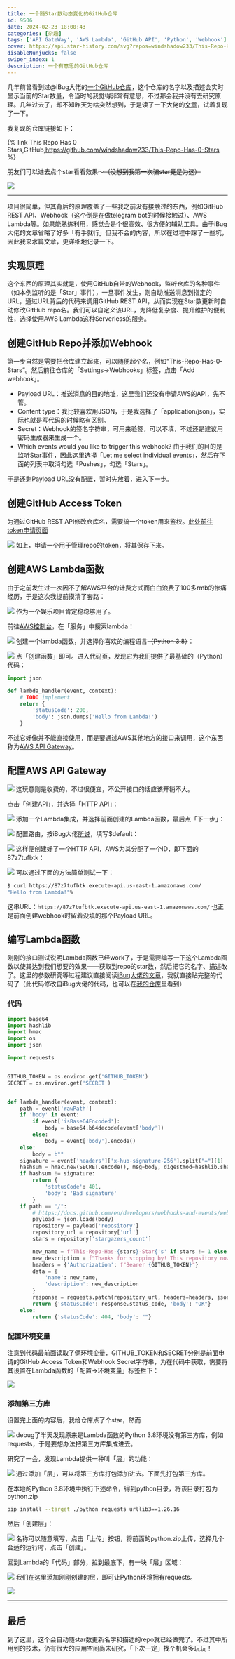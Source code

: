 ```yaml
---
title: 一个随Star数动态变化的GitHub仓库
id: 9506
date: 2024-02-23 18:00:43
categories: [杂趣]
tags: ['API GateWay', 'AWS Lambda', 'GitHub API', 'Python', 'Webhook']
cover: https://api.star-history.com/svg?repos=windshadow233/This-Repo-Has-0-Stars&type=Date
disableNunjucks: false
swiper_index: 1
description: 一个有意思的GitHub仓库
---
```


几年前曾看到过@iBug大佬的[一个GitHub仓库](https://github.com/iBug/This-Repo-Has-0-Stars)，这个仓库的名字以及描述会实时显示当前的Star数量，令当时的我觉得非常有意思，不过那会我并没有去研究原理。几年过去了，却不知昨天为啥突然想到，于是读了一下大佬的[文章](https://ibug.io/p/41)，试着复现了一下。

我复现的仓库链接如下：

{% link This Repo Has 0 Stars,GitHub,https://github.com/windshadow233/This-Repo-Has-0-Stars %}

朋友们可以进去点个star看看效果～~~（没想到我第一次骗star竟是为这）~~

![](https://api.star-history.com/svg?repos=windshadow233/This-Repo-Has-0-Stars&type=Date)


---

项目很简单，但其背后的原理覆盖了一些我之前没有接触过的东西，例如GitHub REST API、Webhook（这个倒是在做telegram bot的时候接触过）、AWS Lambda等。如果能熟练利用，感觉会是个很高效、很方便的辅助工具。由于iBug大佬的文章省略了好多「有手就行」但我不会的内容，所以在过程中踩了一些坑，因此我来水篇文章，更详细地记录一下。


## 实现原理


这个东西的原理其实就是，使用GitHub自带的Webhook，监听仓库的各种事件（如本例监听的是「Star」事件），一旦事件发生，则自动推送消息到指定的URL，通过URL背后的代码来调用GitHub REST API，从而实现在Star数更新时自动修改GitHub repo名。我们可以自定义该URL，为降低复杂度、提升维护的便利性，选择使用AWS Lambda这种Serverless的服务。


## 创建GitHub Repo并添加Webhook


第一步自然是需要把仓库建立起来，可以随便起个名，例如“This-Repo-Has-0-Stars”。然后前往仓库的「Settings->Webhooks」标签，点击「Add webhook」。


- Payload URL：推送消息的目的地址，这里我们还没有申请AWS的API，先不管。
- Content type：我比较喜欢用JSON，于是我选择了「application/json」，实际也就是写代码的时候略有区别。
- Secret：Webhook的签名字符串，可用来验签，可以不填，不过还是建议用密码生成器来生成一个。
- Which events would you like to trigger this webhook? 由于我们的目的是监听Star事件，因此这里选择「Let me select individual events」，然后在下面的列表中取消勾选「Pushes」，勾选「Stars」。

于是还剩Payload URL没有配置，暂时先放着，进入下一步。


## 创建GitHub Access Token


为通过GitHub REST API修改仓库名，需要搞一个token用来鉴权。[此处前往token申请页面](https://github.com/settings/tokens)

![](https://fastly.jsdelivr.net/gh/windshadow233/BlogStorage@files/png/0b842b41077a21768b19fdc4c6077292.png)
如上，申请一个用于管理repo的token，将其保存下来。


## 创建AWS Lambda函数


由于之前发生过一次因不了解AWS平台的计费方式而白白浪费了100多rmb的惨痛经历，于是这次我提前摸清了套路：

![](https://fastly.jsdelivr.net/gh/windshadow233/BlogStorage@files/png/b16be8fe50b9ab5a3604ba02f66e490c.png)
作为一个娱乐项目肯定稳稳够用了。


前往[AWS控制台](https://console.aws.amazon.com/)，在「服务」中搜索lambda：

![](https://fastly.jsdelivr.net/gh/windshadow233/BlogStorage@files/png/fc6f1e676e40023f54d6e7325436c326.png)
创建一个lambda函数，并选择你喜欢的编程语言<s>（Python 3.8）</s>：

![](https://fastly.jsdelivr.net/gh/windshadow233/BlogStorage@files/png/141591ad60ec1fdd621d28e451bd0d1b.png)
点「创建函数」即可。进入代码页，发现它为我们提供了最基础的（Python）代码：

```python
import json

def lambda_handler(event, context):
    # TODO implement
    return {
        'statusCode': 200,
        'body': json.dumps('Hello from Lambda!')
    }

```

不过它好像并不能直接使用，而是要通过AWS其他地方的接口来调用，这个东西称为[AWS API Gateway](https://console.aws.amazon.com/apigateway/main)。

## 配置AWS API Gateway

![](https://fastly.jsdelivr.net/gh/windshadow233/BlogStorage@files/png/2a2cd66dca325096ccd7276f47b61194.png)
这玩意则是收费的，不过很便宜，不公开接口的话应该开销不大。


点击「创建API」，并选择「HTTP API」：

![](https://fastly.jsdelivr.net/gh/windshadow233/BlogStorage@files/png/2668837da3012db8132b8b54eca98177.png)
添加一个Lambda集成，并选择前面创建的Lambda函数，最后点「下一步」：

![](https://fastly.jsdelivr.net/gh/windshadow233/BlogStorage@files/png/cd50a23967f4337dc5a68819594e0aed.png)
配置路由，按iBug大佬[所说](https://ibug.io/cn/2021/02/github-webhook-on-aws-lambda/#api-gateway)，填写$default：

![](https://fastly.jsdelivr.net/gh/windshadow233/BlogStorage@files/png/1a33ef7f7dbe11a28a33701994de02ac.png)
这样便创建好了一个HTTP API，AWS为其分配了一个ID，即下面的87z7tufbtk：

![](https://fastly.jsdelivr.net/gh/windshadow233/BlogStorage@files/png/fbe85d2db6553829ed92f5a0d3fe52b6.png)
可以通过下面的方法简单测试一下：

```bash
$ curl https://87z7tufbtk.execute-api.us-east-1.amazonaws.com/
"Hello from Lambda!"%
```

这串URL：`https://87z7tufbtk.execute-api.us-east-1.amazonaws.com/` 也正是前面创建webhook时留着没填的那个Payload URL。

## 编写Lambda函数


刚刚的接口测试说明Lambda函数已经work了，于是需要编写一下这个Lambda函数以使其达到我们想要的效果——获取到repo的star数，然后把它的名字、描述改了。这里的参数研究等过程建议直接阅读[iBug大佬的文章](https://ibug.io/cn/2021/02/github-webhook-on-aws-lambda/#lambda-code)，我就直接贴完整的代码了（此代码修改自iBug大佬的代码，也可以在[我的仓库](https://github.com/windshadow233/This-Repo-Has-0-Stars)里看到）

### 代码

```python
import base64
import hashlib
import hmac
import os
import json

import requests


GITHUB_TOKEN = os.environ.get('GITHUB_TOKEN')
SECRET = os.environ.get('SECRET')


def lambda_handler(event, context):
    path = event['rawPath']
    if 'body' in event:
        if event['isBase64Encoded']:
            body = base64.b64decode(event['body'])
        else:
            body = event['body'].encode()
    else:
        body = b""
    signature = event['headers']['x-hub-signature-256'].split("=")[1]
    hashsum = hmac.new(SECRET.encode(), msg=body, digestmod=hashlib.sha256).hexdigest()
    if hashsum != signature:
        return {
            'statusCode': 401,
            'body': 'Bad signature'
        }
    if path == "/":
        # https://docs.github.com/en/developers/webhooks-and-events/webhook-events-and-payloads#star
        payload = json.loads(body)
        repository = payload['repository']
        repository_url = repository['url']
        stars = repository['stargazers_count']

        new_name = f"This-Repo-Has-{stars}-Star{'s' if stars != 1 else ''}"
        new_description = f"Thanks for stopping by! This repository now has {stars} star{'s' if stars != 1 else ''}~🌟🌟🌟"
        headers = {'Authorization': f"Bearer {GITHUB_TOKEN}"}
        data = {
            'name': new_name,
            'description': new_description
        }
        response = requests.patch(repository_url, headers=headers, json=data)
        return {'statusCode': response.status_code, 'body': "OK"}
    else:
        return {'statusCode': 404, 'body': ""}
```

### 配置环境变量


注意到代码最前面读取了俩环境变量，GITHUB_TOKEN和SECRET分别是前面申请的GitHub Access Token和Webhook Secret字符串，为在代码中获取，需要将其设置在Lambda函数的「配置->环境变量」标签栏下：

![](https://fastly.jsdelivr.net/gh/windshadow233/BlogStorage@files/png/557096d4f67f0052976cbd52facca6d6.png)
### 添加第三方库


设置完上面的内容后，我给仓库点了个star，然而

![](https://fastly.jsdelivr.net/gh/windshadow233/BlogStorage@files/png/5385911526e61a25e9cd3b8d833ed57b.png)
debug了半天发现原来是Lambda函数的Python 3.8环境没有第三方库，例如requests，于是要想办法把第三方库集成进去。


研究了一会，发现Lambda提供一种叫「层」的功能：

![](https://fastly.jsdelivr.net/gh/windshadow233/BlogStorage@files/png/584646ce929f46a1f6c31e942b764a3d.png)
通过添加「层」，可以将第三方库打包添加进去。下面先打包第三方库。


在本地的Python 3.8环境中执行下述命令，得到python目录，将该目录打包为python.zip

```bash
pip install --target ./python requests urllib3==1.26.16
```

然后「创建层」：

![](https://fastly.jsdelivr.net/gh/windshadow233/BlogStorage@files/png/8178a6c7d9f32019c89b8f0e1c3a6dbd.png)
名称可以随意填写，点击「上传」按钮，将前面的python.zip上传，选择几个合适的运行时，点击「创建」。


回到Lambda的「代码」部分，拉到最底下，有一块「层」区域：

![](https://fastly.jsdelivr.net/gh/windshadow233/BlogStorage@files/png/b9d8d8e1ba41b8aef4a78192b751ccb3.png)
我们在这里添加刚刚创建的层，即可让Python环境拥有requests。

![](https://fastly.jsdelivr.net/gh/windshadow233/BlogStorage@files/png/b3e4598f853c256a1a6f3021bcdda2e8.png)


---

## 最后


到了这里，这个会自动随star数更新名字和描述的repo就已经做完了。不过其中所用到的技术，仍有很大的应用空间尚未研究，「下次一定」找个机会多玩玩！
